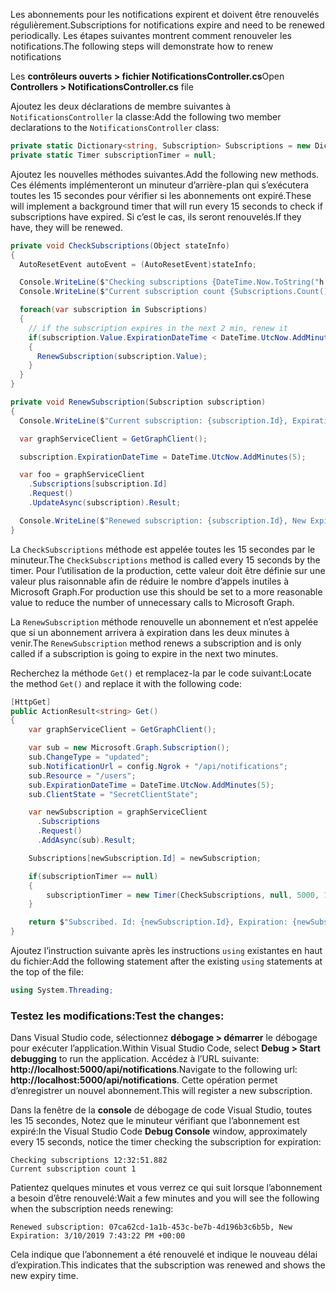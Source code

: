 <!-- markdownlint-disable MD002 MD041 -->

<span data-ttu-id="7da5e-101">Les abonnements pour les notifications expirent et doivent être renouvelés régulièrement.</span><span class="sxs-lookup"><span data-stu-id="7da5e-101">Subscriptions for notifications expire and need to be renewed periodically.</span></span> <span data-ttu-id="7da5e-102">Les étapes suivantes montrent comment renouveler les notifications.</span><span class="sxs-lookup"><span data-stu-id="7da5e-102">The following steps will demonstrate how to renew notifications</span></span>

<span data-ttu-id="7da5e-103">Les **contrôleurs ouverts > fichier NotificationsController.cs**</span><span class="sxs-lookup"><span data-stu-id="7da5e-103">Open **Controllers > NotificationsController.cs** file</span></span>

<span data-ttu-id="7da5e-104">Ajoutez les deux déclarations de membre suivantes à `NotificationsController` la classe:</span><span class="sxs-lookup"><span data-stu-id="7da5e-104">Add the following two member declarations to the `NotificationsController` class:</span></span>

```csharp
private static Dictionary<string, Subscription> Subscriptions = new Dictionary<string, Subscription>();
private static Timer subscriptionTimer = null;
```

<span data-ttu-id="7da5e-105">Ajoutez les nouvelles méthodes suivantes.</span><span class="sxs-lookup"><span data-stu-id="7da5e-105">Add the following new methods.</span></span> <span data-ttu-id="7da5e-106">Ces éléments implémenteront un minuteur d’arrière-plan qui s’exécutera toutes les 15 secondes pour vérifier si les abonnements ont expiré.</span><span class="sxs-lookup"><span data-stu-id="7da5e-106">These will implement a background timer that will run every 15 seconds to check if subscriptions have expired.</span></span> <span data-ttu-id="7da5e-107">Si c’est le cas, ils seront renouvelés.</span><span class="sxs-lookup"><span data-stu-id="7da5e-107">If they have, they will be renewed.</span></span>

```csharp
private void CheckSubscriptions(Object stateInfo)
{
  AutoResetEvent autoEvent = (AutoResetEvent)stateInfo;

  Console.WriteLine($"Checking subscriptions {DateTime.Now.ToString("h:mm:ss.fff")}");
  Console.WriteLine($"Current subscription count {Subscriptions.Count()}");

  foreach(var subscription in Subscriptions)
  {
    // if the subscription expires in the next 2 min, renew it
    if(subscription.Value.ExpirationDateTime < DateTime.UtcNow.AddMinutes(2))
    {
      RenewSubscription(subscription.Value);
    }
  }
}

private void RenewSubscription(Subscription subscription)
{
  Console.WriteLine($"Current subscription: {subscription.Id}, Expiration: {subscription.ExpirationDateTime}");

  var graphServiceClient = GetGraphClient();

  subscription.ExpirationDateTime = DateTime.UtcNow.AddMinutes(5);

  var foo = graphServiceClient
    .Subscriptions[subscription.Id]
    .Request()
    .UpdateAsync(subscription).Result;

  Console.WriteLine($"Renewed subscription: {subscription.Id}, New Expiration: {subscription.ExpirationDateTime}");
}
```

<span data-ttu-id="7da5e-108">La `CheckSubscriptions` méthode est appelée toutes les 15 secondes par le minuteur.</span><span class="sxs-lookup"><span data-stu-id="7da5e-108">The `CheckSubscriptions` method is called every 15 seconds by the timer.</span></span> <span data-ttu-id="7da5e-109">Pour l’utilisation de la production, cette valeur doit être définie sur une valeur plus raisonnable afin de réduire le nombre d’appels inutiles à Microsoft Graph.</span><span class="sxs-lookup"><span data-stu-id="7da5e-109">For production use this should be set to a more reasonable value to reduce the number of unnecessary calls to Microsoft Graph.</span></span>

<span data-ttu-id="7da5e-110">La `RenewSubscription` méthode renouvelle un abonnement et n’est appelée que si un abonnement arrivera à expiration dans les deux minutes à venir.</span><span class="sxs-lookup"><span data-stu-id="7da5e-110">The `RenewSubscription` method renews a subscription and is only called if a subscription is going to expire in the next two minutes.</span></span>

<span data-ttu-id="7da5e-111">Recherchez la méthode `Get()` et remplacez-la par le code suivant:</span><span class="sxs-lookup"><span data-stu-id="7da5e-111">Locate the method `Get()` and replace it with the following code:</span></span>

```csharp
[HttpGet]
public ActionResult<string> Get()
{
    var graphServiceClient = GetGraphClient();

    var sub = new Microsoft.Graph.Subscription();
    sub.ChangeType = "updated";
    sub.NotificationUrl = config.Ngrok + "/api/notifications";
    sub.Resource = "/users";
    sub.ExpirationDateTime = DateTime.UtcNow.AddMinutes(5);
    sub.ClientState = "SecretClientState";

    var newSubscription = graphServiceClient
      .Subscriptions
      .Request()
      .AddAsync(sub).Result;

    Subscriptions[newSubscription.Id] = newSubscription;

    if(subscriptionTimer == null)
    {
        subscriptionTimer = new Timer(CheckSubscriptions, null, 5000, 15000);
    }

    return $"Subscribed. Id: {newSubscription.Id}, Expiration: {newSubscription.ExpirationDateTime}";
}
```

<span data-ttu-id="7da5e-112">Ajoutez l’instruction suivante après les instructions `using` existantes en haut du fichier:</span><span class="sxs-lookup"><span data-stu-id="7da5e-112">Add the following statement after the existing `using` statements at the top of the file:</span></span>

```csharp
using System.Threading;
```

### <a name="test-the-changes"></a><span data-ttu-id="7da5e-113">Testez les modifications:</span><span class="sxs-lookup"><span data-stu-id="7da5e-113">Test the changes:</span></span>

<span data-ttu-id="7da5e-114">Dans Visual Studio code, sélectionnez **débogage > démarrer** le débogage pour exécuter l’application.</span><span class="sxs-lookup"><span data-stu-id="7da5e-114">Within Visual Studio Code, select **Debug > Start debugging** to run the application.</span></span>
<span data-ttu-id="7da5e-115">Accédez à l’URL suivante: **http://localhost:5000/api/notifications**.</span><span class="sxs-lookup"><span data-stu-id="7da5e-115">Navigate to the following url: **http://localhost:5000/api/notifications**.</span></span> <span data-ttu-id="7da5e-116">Cette opération permet d’enregistrer un nouvel abonnement.</span><span class="sxs-lookup"><span data-stu-id="7da5e-116">This will register a new subscription.</span></span>

<span data-ttu-id="7da5e-117">Dans la fenêtre de la **console** de débogage de code Visual Studio, toutes les 15 secondes, Notez que le minuteur vérifiant que l’abonnement est expiré:</span><span class="sxs-lookup"><span data-stu-id="7da5e-117">In the Visual Studio Code **Debug Console** window, approximately every 15 seconds, notice the timer checking the subscription for expiration:</span></span>

```shell
Checking subscriptions 12:32:51.882
Current subscription count 1
```

<span data-ttu-id="7da5e-118">Patientez quelques minutes et vous verrez ce qui suit lorsque l’abonnement a besoin d’être renouvelé:</span><span class="sxs-lookup"><span data-stu-id="7da5e-118">Wait a few minutes and you will see the following when the subscription needs renewing:</span></span>

```shell
Renewed subscription: 07ca62cd-1a1b-453c-be7b-4d196b3c6b5b, New Expiration: 3/10/2019 7:43:22 PM +00:00
```

<span data-ttu-id="7da5e-119">Cela indique que l’abonnement a été renouvelé et indique le nouveau délai d’expiration.</span><span class="sxs-lookup"><span data-stu-id="7da5e-119">This indicates that the subscription was renewed and shows the new expiry time.</span></span>